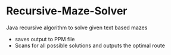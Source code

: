 # Recursive-Maze-Solver
Java recursive algorithm to solve given text based mazes
- saves output to PPM file
- Scans for all possible solutions and outputs the optimal route
